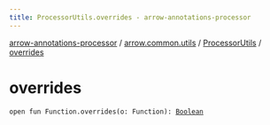 ```yaml
---
title: ProcessorUtils.overrides - arrow-annotations-processor
---
```


[arrow-annotations-processor](../../index.html) / [arrow.common.utils](../index.html) / [ProcessorUtils](index.html) / [overrides](./overrides.html)

# overrides

`open fun Function.overrides(o: Function): `[`Boolean`](https://kotlinlang.org/api/latest/jvm/stdlib/kotlin/-boolean/index.html)
